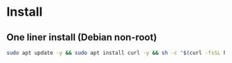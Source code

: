 # Install

## One liner install (Debian non-root)

```sh
sudo apt update -y && sudo apt install curl -y && sh -c "$(curl -fsSL https://raw.githubusercontent.com/XavierDupuis/dotfiles/refs/heads/main/setup.sh)"
```
